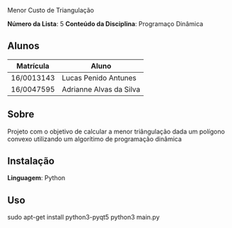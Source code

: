 
Menor Custo de Triangulação

**Número da Lista**: 5
**Conteúdo da Disciplina**: Programaço Dinâmica<br>

## Alunos
|Matrícula | Aluno |
| -- | -- |
| 16/0013143  |  Lucas Penido Antunes |
| 16/0047595  |  Adrianne Alvas da Silva |

## Sobre 
Projeto com o objetivo de calcular a menor triângulação dada um polígono convexo utilizando um algorítimo de programação dinâmica

## Instalação 
**Linguagem**: Python<br>

## Uso 
sudo apt-get install python3-pyqt5
python3 main.py



